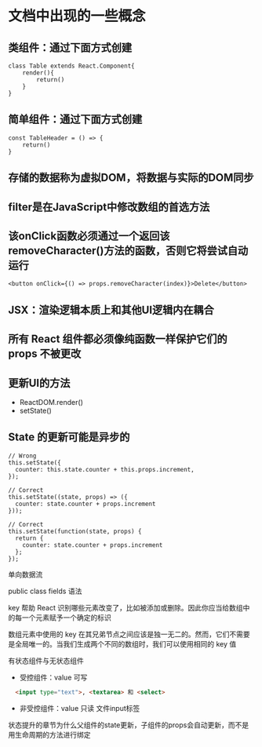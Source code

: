 
# 文档中出现的一些概念

## 类组件：通过下面方式创建

```JSX
class Table extends React.Component{
    render(){
        return()
    }
}
```

## 简单组件：通过下面方式创建

```JSX
const TableHeader = () => {
    return()
}
```

## 存储的数据称为虚拟DOM，将数据与实际的DOM同步

## filter是在JavaScript中修改数组的首选方法

## 该onClick函数必须通过一个返回该removeCharacter()方法的函数，否则它将尝试自动运行

```JSX
<button onClick={() => props.removeCharacter(index)}>Delete</button>
```

## JSX：渲染逻辑本质上和其他UI逻辑内在耦合

## 所有 React 组件都必须像纯函数一样保护它们的 props 不被更改

## 更新UI的方法

* ReactDOM.render()
* setState()

## State 的更新可能是异步的

```JSX
// Wrong
this.setState({
  counter: this.state.counter + this.props.increment,
});

// Correct
this.setState((state, props) => ({
  counter: state.counter + props.increment
}));

// Correct
this.setState(function(state, props) {
  return {
    counter: state.counter + props.increment
  };
});
```

单向数据流

 public class fields 语法

key 帮助 React 识别哪些元素改变了，比如被添加或删除。因此你应当给数组中的每一个元素赋予一个确定的标识

数组元素中使用的 key 在其兄弟节点之间应该是独一无二的。然而，它们不需要是全局唯一的。当我们生成两个不同的数组时，我们可以使用相同的 key 值

有状态组件与无状态组件

* 受控组件：value 可写

```HTML
  <input type="text">, <textarea> 和 <select>
```

* 非受控组件：value 只读 文件input标签

状态提升的章节为什么父组件的state更新，子组件的props会自动更新，而不是用生命周期的方法进行绑定
